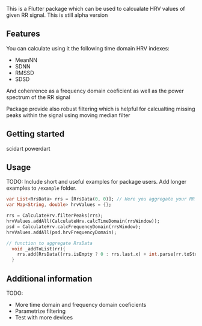 <!--
This README describes the package. If you publish this package to pub.dev,
this README's contents appear on the landing page for your package.

For information about how to write a good package README, see the guide for
[writing package pages](https://dart.dev/guides/libraries/writing-package-pages).

For general information about developing packages, see the Dart guide for
[creating packages](https://dart.dev/guides/libraries/create-library-packages)
and the Flutter guide for
[developing packages and plugins](https://flutter.dev/developing-packages).
-->

This is a Flutter package which can be used to calcualate HRV values of given RR signal. This is still alpha version

## Features

You can calculate using it the following time domain HRV indexes:
- MeanNN
- SDNN
- RMSSD
- SDSD

And cohenrence as a frequency domain coeficient as well as the power spectrum of the RR signal 

Package provide also robust filtering which is helpful for calcualting missing peaks within the signal using moving median filter

## Getting started

scidart 
powerdart

## Usage

TODO: Include short and useful examples for package users. Add longer examples
to `/example` folder.


```dart
var List<RrsData> rrs = [RrsData(0, 0)]; // Here you aggregate your RR peaks from you device. (so far tested with polar H10)
var Map<String, double> hrvValues = {};

rrs = CalculateHrv.filterPeaks(rrs);
hrvValues.addAll(CalculateHrv.calcTimeDomain(rrsWindow));
psd = CalculateHrv.calcFrequencyDomain(rrsWindow);
hrvValues.addAll(psd.hrvFrequencyDomain);

// function to aggregate RrsData
  void _addToList(rr){
    rrs.add(RrsData((rrs.isEmpty ? 0 : rrs.last.x) + int.parse(rr.toString()), rr));
  }
```

## Additional information

TODO:
- More time domain and frequency domain coeficients 
- Parametrize filtering
- Test with more devices
